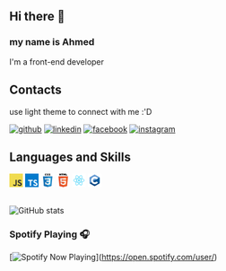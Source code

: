 ## Hi there 👋

### my name is Ahmed
I'm a front-end developer


## Contacts
use light theme to connect with me :'D

[<img src='https://cdn.jsdelivr.net/npm/simple-icons@3.0.1/icons/github.svg' alt='github' height='40'>](https://github.com/ahmedsameh74)  [<img src='https://cdn.jsdelivr.net/npm/simple-icons@3.0.1/icons/linkedin.svg' alt='linkedin' height='40'>](https://www.linkedin.com/in/ahmedsameh610/)  [<img src='https://cdn.jsdelivr.net/npm/simple-icons@3.0.1/icons/facebook.svg' alt='facebook' height='40'>](https://www.facebook.com/ahmedsameh610)  [<img src='https://cdn.jsdelivr.net/npm/simple-icons@3.0.1/icons/instagram.svg' alt='instagram' height='40'>](https://www.instagram.com/return_ahmed/)  

## Languages and Skills
[<img src='https://raw.githubusercontent.com/github/explore/80688e429a7d4ef2fca1e82350fe8e3517d3494d/topics/javascript/javascript.png' alt='JAVASCRIPT' height='24'>](https://www.javascript.com/) [<img src='https://raw.githubusercontent.com/github/explore/80688e429a7d4ef2fca1e82350fe8e3517d3494d/topics/typescript/typescript.png' alt='TYPESCRIPT' height='24'>](https://www.typescriptlang.org/) [<img src='https://raw.githubusercontent.com/github/explore/80688e429a7d4ef2fca1e82350fe8e3517d3494d/topics/css/css.png' alt='CSS' height='24'>](https://www.w3schools.com/css/) [<img src='https://raw.githubusercontent.com/github/explore/80688e429a7d4ef2fca1e82350fe8e3517d3494d/topics/html/html.png' alt='HTML' height='24'>](https://www.w3schools.com/html/) [<img src='https://raw.githubusercontent.com/github/explore/80688e429a7d4ef2fca1e82350fe8e3517d3494d/topics/react/react.png' alt='REACT' height='24'>](https://reactjs.org/) [<img src='https://raw.githubusercontent.com/github/explore/f3e22f0dca2be955676bc70d6214b95b13354ee8/topics/c/c.png' alt='C' height='24'>](https://www.cprogramming.com/)

##
![GitHub stats](https://github-readme-stats.vercel.app/api?username=ahmedsameh74&show_icons=true)  

### Spotify Playing 🎧

[<img src="https://<https://spotify-now-playing-five-theta.vercel.app/>/api/spotify-playing" alt="Spotify Now Playing" width="350" />](https://open.spotify.com/user/<Ahmed Sameh>)

